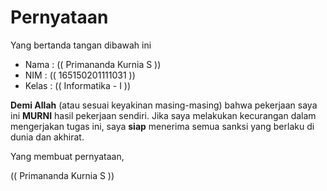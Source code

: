 # Pernyataan

Yang bertanda tangan dibawah ini

* Nama : (( Primananda Kurnia S ))
* NIM : (( 165150201111031 ))
* Kelas : (( Informatika - I ))

**Demi Allah** (atau sesuai keyakinan masing-masing) bahwa pekerjaan saya ini **MURNI** hasil pekerjaan sendiri. Jika saya melakukan kecurangan dalam mengerjakan tugas ini, saya **siap** menerima semua sanksi yang berlaku di dunia dan akhirat.

Yang membuat pernyataan,



(( Primananda Kurnia S ))
